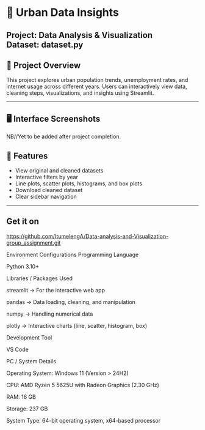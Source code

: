 # 🌆 Urban Data Insights
**Project:** Data Analysis & Visualization  
Dataset: dataset.py
---

## 📖 Project Overview
This project explores urban population trends, unemployment rates, and internet usage across different years. Users can interactively view data, cleaning steps, visualizations, and insights using Streamlit.

---

## 🖥️ Interface Screenshots
NB//Yet to be added after project completion.

## 🔧 Features
- View original and cleaned datasets
- Interactive filters by year
- Line plots, scatter plots, histograms, and box plots
- Download cleaned dataset
- Clear sidebar navigation

---

## Get it on
https://github.com/ItumelengA/Data-analysis-and-Visualization-group_assignment.git

Environment Configurations
Programming Language

Python 3.10+

Libraries / Packages Used

streamlit → For the interactive web app

pandas → Data loading, cleaning, and manipulation

numpy → Handling numerical data

plotly → Interactive charts (line, scatter, histogram, box)

Development Tool

VS Code

PC / System Details

Operating System: Windows 11 (Version > 24H2)

CPU: AMD Ryzen 5 5625U with Radeon Graphics (2.30 GHz)

RAM: 16 GB

Storage: 237 GB

System Type: 64-bit operating system, x64-based processor
